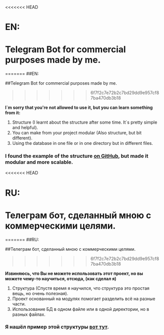 <<<<<<< HEAD
# EN:
# Telegram Bot for commercial purposes made by me.
=======
##EN:

##Telegram Bot for commercial purposes made by me.
>>>>>>> 6f7f2c7e72b2c7bd29dd9e957cf87ba470db3b18

**I`m sorry that you're not allowed to use it, but you can learn something from it:**
1. Structure (I learnt about the structure after some time. It`s pretty simple and helpful).
2. You can make from your project modular (Also structure, but bit different).
3. Using the database in one file or in one directory but in different files.

### I found the example of the structure [on GitHub](https://github.com/Latand/aiogram-bot-template/tree/7c151a4077fa5bb33f9feaea454e60265d380995), but made it modular and more scalable.

<<<<<<< HEAD
# RU:
# Телеграм бот, сделанный мною с коммерческими целями.
=======
##RU:

##Телеграм бот, сделанный мною с коммерческими целями.
>>>>>>> 6f7f2c7e72b2c7bd29dd9e957cf87ba470db3b18

**Извиняюсь, что Вы не можете использовать этот проект, но вы можете чему-то научиться, отсюда, (как сделал я)**
1. Структура (Спустя время я научился, что структура это простая вещь, но очень полезная).
2. Проект основанный на модулях помогает разделить всё на разные части.
3. Использование БД в одном файле или в одной директории, но в разных файлах.

### Я нашёл пример этой структуры [вот тут](https://telegra.ph/Novaya-struktura-dlya-bota-na-baze-aiogram-11-27?ysclid=lxqfy1rits845146884).
